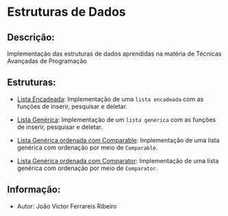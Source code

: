 # Estruturas de Dados 

## Descrição:

Implementação das estruturas de dados aprendidas na matéria de Técnicas Avançadas de Programação

## Estruturas:

- [Lista Encadeada](./src/structures/list/LinkedList.java): Implementação de uma `lista encadeada` com as funções de inserir, pesquisar e deletar.

- [Lista Genérica](./src/structures/generic_list/GenericLinkedList.java): Implementação de um `lista genérica` com as funções de inserir, pesquisar e deletar.

- [Lista Genérica ordenada com Comparable](./src/structures/generic_comparable/GenericLinkedListWithComparable.java): Implementação de uma lista genérica com ordenação por meio de `Comparable`.

- [Lista Genérica ordenada com Comparator](./src/structures/generic_comparator/GenericLinkedListWithComparator.java): Implementação de uma lista genérica com ordenação por meio de `Comparator`.

## Informação:

- Autor: João Victor Ferrareis Ribeiro